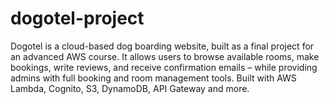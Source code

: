 # dogotel-project
Dogotel is a cloud-based dog boarding website, built as a final project for an advanced AWS course. It allows users to browse available rooms, make bookings, write reviews, and receive confirmation emails – while providing admins with full booking and room management tools. Built with AWS Lambda, Cognito, S3, DynamoDB, API Gateway and more.
